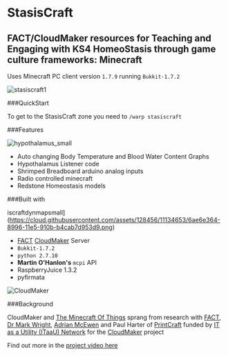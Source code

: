 # StasisCraft
## FACT/CloudMaker resources for Teaching and Engaging with KS4 HomeoStasis through game culture frameworks: Minecraft

Uses Minecraft PC client version `1.7.9` running `Bukkit-1.7.2`

![stasiscraft1](https://cloud.githubusercontent.com/assets/128456/11131628/71af0ff4-8983-11e5-88ad-90708e86d6ee.png)

###QuickStart

To get to the StasisCraft zone you need to `/warp stasiscraft`

###Features

![hypothalamus_small](https://cloud.githubusercontent.com/assets/128456/11132490/17ac85fe-8988-11e5-8daf-c4e3992d1681.gif)

 * Auto changing Body Temperature and Blood Water Content Graphs
 * Hypothalamus Listener code
 * Shrimped Breadboard arduino analog inputs
 * Radio controlled minecraft
 * Redstone Homeostasis models

###Built with 

iscraftdynmapsmall](https://cloud.githubusercontent.com/assets/128456/11134653/6ae6e364-8996-11e5-910b-b4cab7d953d9.png)

 * [FACT](http://www.fact.co.uk/projects/cloudmaker-making-minecraft-real.aspx) [CloudMaker](https://github.com/cheapjack/CloudMaker) Server
 * `Bukkit-1.7.2`
 * `python 2.7.10`
 * **Martin O'Hanlon's** `mcpi` API
 * RaspberryJuice 1.3.2
 * pyfirmata

![CloudMaker](https://github.com/cheapjack/cheapjack.github.io/blob/master/tumblr_files/Cloudmaker.png)

###Background

CloudMaker and [The Minecraft Of Things](http://minecraftofthings.tumblr.com) sprang from research with [FACT](http://fact.co.uk/), [Dr Mark Wright](https://twitter.com/dr_mark_wright), [Adrian McEwen](http://www.mcqn.com/) and Paul Harter of [PrintCraft](http://www.printcraft.org/) funded by [IT as a Utility (ITaaU) Network](http://www.itutility.ac.uk) for the [CloudMaker](http://www.fact.co.uk/projects/cloudmaker-making-minecraft-real.aspx) project

Find out more in the [project video here](https://vimeo.com/92258008)

